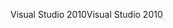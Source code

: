 <span data-ttu-id="af338-101">Visual Studio 2010</span><span class="sxs-lookup"><span data-stu-id="af338-101">Visual Studio 2010</span></span>